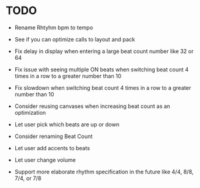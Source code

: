 # TODO

- Rename Rhtyhm bpm to tempo
- See if you can optimize calls to layout and pack
- Fix delay in display when entering a large beat count number like 32 or 64
- Fix issue with seeing multiple ON beats when switching beat count 4 times in a row to a greater number than 10
- Fix slowdown when switching beat count 4 times in a row to a greater number than 10
- Consider reusing canvases when increasing beat count as an optimization
- Let user pick which beats are up or down

- Consider renaming Beat Count
- Let user add accents to beats
- Let user change volume
- Support more elaborate rhythm specification in the future like 4/4, 8/8, 7/4, or 7/8
